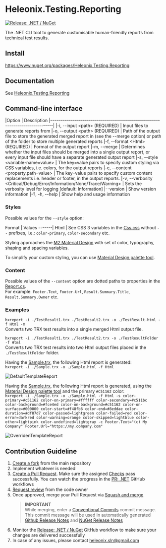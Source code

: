 # Heleonix.Testing.Reporting

[![Release: .NET / NuGet](https://github.com/Heleonix/Heleonix.Testing.Reporting/actions/workflows/release-net-nuget.yml/badge.svg)](https://github.com/Heleonix/Heleonix.Testing.Reporting/actions/workflows/release-net-nuget.yml)

The .NET CLI tool to generate customisable human-friendly reports from technical test results.

## Install

https://www.nuget.org/packages/Heleonix.Testing.Reporting

## Documentation

See [Heleonix.Testing.Reporting](https://heleonix.github.io/docs/Testing/Heleonix.Testing.Reporting/)

## Command-line interface

|Option                                                                         | Description
|-------------------------------------------------------------------------------|
|-i, --input &lt;path&gt; (REQUIRED)                                            | Input files to generate reports from
|-o, --output &lt;path&gt; (REQUIRED)                                           | Path of the output file to store the generated merged report in (see the --merge option) or path of the folder to store multiple generated reports
|-f, --format &lt;Html&gt; (REQUIRED)                                           | Format of the output report
|-m, --merge                                                                    | Determines whether the input files should be merged into a single output report, or every input file should have a separate generated output report
|-s, --style &lt;variable-name=value&gt;                                        | The key=value pairs to specify custom styling via CSS variables, i.e. colors, for the output reports
|-c, --content &lt;property.path=value&gt;                                      | The key=value pairs to specify custom content replacements i.e. header or footer, in the output reports.
|-v, --verbosity<br>&lt;Critical/Debug/Error/Information/None/Trace/Warning&gt; | Sets the verbosity level for logging [default: Information]
|--version                                                                      | Show version information
|-?, -h, --help                                                                 | Show help and usage information

### Styles

Possible values for the `--style` option:

Format | Values
-------|
Html   | See CSS 3 variables in the [Css.css](https://github.com/Heleonix/Heleonix.Testing.Reporting/blob/master/src/Heleonix.Testing.Reporting/Infrastructure/Html/Css.css) without `--` prefixes, i.e.: `color-primary`, `color-secondary` etc.

Styling approaches the [M2 Material Design](https://m2.material.io/) with set of color, typography, shaping and spacing variables.

To simplify your custom styling, you can use [Material Design palette tool](https://m2.material.io/design/color/the-color-system.html#tools-for-picking-colors).

### Content

Possible values of the `--content` option are dotted paths to properties in the [Report.cs](https://github.com/Heleonix/Heleonix.Testing.Reporting/blob/master/src/Heleonix.Testing.Reporting/Domain/Report.cs).<br>
For example: `Footer.Text`, `Footer.Url`, `Result.Summary.Title`, `Result.Summary.Owner` etc.

### Examples

`hxreport -i ./TestResult1.trx ./TestResult2.trx -o ./TestResult.html -f Html -m`<br>
Converts two TRX test results into a single merged Html output file.

`hxreport -i ./TestResult1.trx ./TestResult2.trx -o ./TestResultFolder -f Html`<br>
Converts two TRX test results into two Html output files placed in the `./TestResultFolder` folder.

Having the [Sample.trx](https://github.com/Heleonix/Heleonix.Testing.Reporting/blob/master/test/Heleonix.Testing.Reporting.Tests/Samples/Sample.trx),
the following Html report is generated:<br>
`hxreport -i ./Sample.trx -o ./Sample.html -f Html`<br>

![DefaultTemplateReport](images/DefaultTemplateReport.png)

Having the [Sample.trx](https://github.com/Heleonix/Heleonix.Testing.Reporting/blob/master/test/Heleonix.Testing.Reporting.Tests/Samples/Sample.trx),
the following Html report is generated, using the [Material Design palette tool](https://m2.material.io/design/color/the-color-system.html#tools-for-picking-colors)
and the primary `#C51162` color:<br>
`hxreport -i ./Sample.trx -o ./Sample.html -f Html -s color-primary=#c51162 color-on-primary=#ffffff color-secondary=#c511bc color-background=#fce4ed color-on-background=#c51162 color-on-surface=#000000 color-start=#f48fb6 color-end=#8eddae color-duration=#df87d7 color-passed=lightgreen color-failed=red color-error=darkred color-warning=orange color-skipped=lightblue color-other=lightpink color-undefined=lightgray -c Footer.Text="(c) My Company" Footer.Url="https://my.company.com"`<br>

![OverridenTemplateReport](images/OverridenTemplateReport.png)

## Contribution Guideline

1. [Create a fork](https://github.com/Heleonix/Heleonix.Testing.Reporting/fork) from the main repository
2. Implement whatever is needed
3. [Create a Pull Request](https://docs.github.com/en/pull-requests/collaborating-with-pull-requests/proposing-changes-to-your-work-with-pull-requests/creating-a-pull-request-from-a-fork).
   Make sure the assigned [Checks](https://docs.github.com/en/pull-requests/collaborating-with-pull-requests/collaborating-on-repositories-with-code-quality-features/about-status-checks#checks) pass successfully.
   You can watch the progress in the [PR: .NET](https://github.com/Heleonix/Heleonix.Testing.Reporting/actions/workflows/pr-net.yml) GitHub workflows
4. [Request review](https://docs.github.com/en/pull-requests/collaborating-with-pull-requests/proposing-changes-to-your-work-with-pull-requests/requesting-a-pull-request-review) from the code owner
5. Once approved, merge your Pull Request via [Squash and merge](https://docs.github.com/en/pull-requests/collaborating-with-pull-requests/incorporating-changes-from-a-pull-request/about-pull-request-merges#squash-and-merge-your-commits)
   > **IMPORTANT**  
   > While merging, enter a [Conventional Commits](https://www.conventionalcommits.org/) commit message.
   > This commit message will be used in automatically generated [Github Release Notes](https://github.com/Heleonix/Heleonix.Testing.Reporting/releases)
   > and [NuGet Release Notes](https://www.nuget.org/packages/Heleonix.Testing.Reporting/#releasenotes-body-tab)
6. Monitor the [Release: .NET / NuGet](https://github.com/Heleonix/Heleonix.Testing.Reporting/actions/workflows/release-net-nuget.yml)
   GitHub workflow to make sure your changes are delivered successfully
7. In case of any issues, please contact [heleonix.sln@gmail.com](mailto:heleonix.sln@gmail.com)
